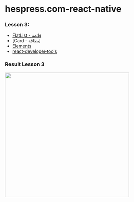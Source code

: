 # hespress.com-react-native

### Lesson 3:
* [FlatList - قائمة](https://facebook.github.io/react-native/docs/flatlist.html)
* [Card -  بطاقة]
* [Elements](https://github.com/react-native-training/react-native-elements)
* [react-developer-tools](https://chrome.google.com/webstore/detail/react-developer-tools/fmkadmapgofadopljbjfkapdkoienihi)


### Result Lesson 3:
<img src="https://raw.githubusercontent.com/adilbenmoussa/hespress.com-react-native/lessons/3-list-data/src/images/Result-Lesson-3.png" width="400">
